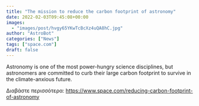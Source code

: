 ```yaml
---
title: "The mission to reduce the carbon footprint of astronomy"
date: 2022-02-03T09:45:08+00:00
images:
  - "images/post/hvgy65YKwTcBcXz4uQA8hC.jpg"
author: "AstroBot"
categories: ["News"]
tags: ["space.com"]
draft: false
---
```


Astronomy is one of the most power-hungry science disciplines, but astronomers are committed to curb their large carbon footprint to survive in the climate-anxious future. 

Διαβάστε περισσότερα: https://www.space.com/reducing-carbon-footprint-of-astronomy
